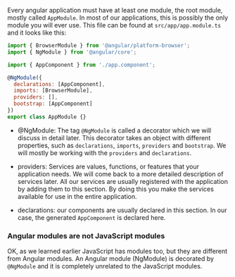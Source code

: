 Every angular application must have at least one module, the root module, mostly called `AppModule`. In most of our applications, this is possibly the only module you will ever use. This file can be found at `src/app/app.module.ts` and it looks like this:
```javascript
import { BrowserModule } from '@angular/platform-browser';
import { NgModule } from '@angular/core';

import { AppComponent } from './app.component';

@NgModule({
  declarations: [AppComponent],
  imports: [BrowserModule],
  providers: [],
  bootstrap: [AppComponent]
})
export class AppModule {}
```
- @NgModule: The tag `@NgModule` is called a decorator which we will discuss in detail later. This decorator takes an object with different properties, such as `declarations`, `imports`, `providers` and `bootstrap`. We will mostly be working with the `providers` and `declarations`.

- providers: Services are values, functions, or features that your application needs. We will come back to a more detailed description of services later. All our services are usually registered with the application by adding them to this section. By doing this you make the services available for use in the entire application.

- declarations: our components are usually declared in this section. In our case, the generated `AppComponent` is declared here.

### Angular modules are not JavaScript modules
OK, as we learned earlier JavaScript has modules too, but they are different from Angular modules. An Angular module (NgModule) is decorated by `@NgModule` and it is completely unrelated to the JavaScript modules.
